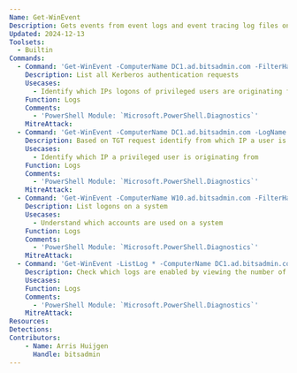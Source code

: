 ```yaml
---
Name: Get-WinEvent
Description: Gets events from event logs and event tracing log files on local and remote computers
Updated: 2024-12-13
Toolsets:
  - Builtin
Commands:
  - Command: 'Get-WinEvent -ComputerName DC1.ad.bitsadmin.com -FilterHashtable @{logname="Security";id=4768} | % { [PSCustomObject]@{TimeCreated=$_.TimeCreated; TargetUserName=$_.Properties[0].Value; TargetDomainName=$_.Properties[1].Value; TargetSid=$_.Properties[2].Value; ServiceName=$_.Properties[3].Value; ServiceSid=$_.Properties[4].Value; TicketOptions=$_.Properties[5].Value; Status=$_.Properties[6].Value; TicketEncryptionType=$_.Properties[7].Value; PreAuthType=$_.Properties[8].Value; IpAddress=$_.Properties[9].Value; IpPort=$_.Properties[10].Value; CertIssuerName=$_.Properties[11].Value; CertSerialNumber=$_.Properties[12].Value; CertThumbprint=$_.Properties[13].Value} }'
    Description: List all Kerberos authentication requests
    Usecases:
      - Identify which IPs logons of privileged users are originating from
    Function: Logs
    Comments:
      - 'PowerShell Module: `Microsoft.PowerShell.Diagnostics`'
    MitreAttack:
  - Command: 'Get-WinEvent -ComputerName DC1.ad.bitsadmin.com -LogName ''Security'' -FilterXPath "*[System[(EventID=4768)]] and *[EventData[Data[@Name=''TargetUserName'']=''SomeAdmin'']]"'
    Description: Based on TGT request identify from which IP a user is authenticating
    Usecases:
      - Identify which IP a privileged user is originating from
    Function: Logs
    Comments:
      - 'PowerShell Module: `Microsoft.PowerShell.Diagnostics`'
    MitreAttack:
  - Command: 'Get-WinEvent -ComputerName W10.ad.bitsadmin.com -FilterHashtable @{logname="Security";id=4624} | % { [PSCustomObject]@{TimeCreated=$_.TimeCreated; SubjectUserSid=$_.Properties[0].Value; SubjectUserName=$_.Properties[1].Value; SubjectDomainName=$_.Properties[2].Value; SubjectLogonId=$_.Properties[3].Value; TargetUserSid=$_.Properties[4].Value; TargetUserName=$_.Properties[5].Value; TargetDomainName=$_.Properties[6].Value; TargetLogonId=$_.Properties[7].Value; LogonType=$_.Properties[8].Value; LogonProcessName=$_.Properties[9].Value; AuthenticationPackageName=$_.Properties[10].Value; WorkstationName=$_.Properties[11].Value; LogonGuid=$_.Properties[12].Value; TransmittedServices=$_.Properties[13].Value; LmPackageName=$_.Properties[14].Value; KeyLength=$_.Properties[15].Value; ProcessId=$_.Properties[16].Value; ProcessName=$_.Properties[17].Value; IpAddress=$_.Properties[18].Value; IpPort=$_.Properties[19].Value; ImpersonationLevel=$_.Properties[20].Value; RestrictedAdminMode=$_.Properties[21].Value; TargetOutboundUserName=$_.Properties[22].Value; TargetOutboundDomainName=$_.Properties[23].Value; VirtualAccount=$_.Properties[24].Value; TargetLinkedLogonId=$_.Properties[25].Value; ElevatedToken=$_.Properties[26].Value;} }'
    Description: List logons on a system
    Usecases:
      - Understand which accounts are used on a system
    Function: Logs
    Comments:
      - 'PowerShell Module: `Microsoft.PowerShell.Diagnostics`'
    MitreAttack:
  - Command: 'Get-WinEvent -ListLog * -ComputerName DC1.ad.bitsadmin.com'
    Description: Check which logs are enabled by viewing the number of records per log
    Usecases:
    Function: Logs
    Comments:
      - 'PowerShell Module: `Microsoft.PowerShell.Diagnostics`'
    MitreAttack:
Resources:
Detections:
Contributors:
    - Name: Arris Huijgen
      Handle: bitsadmin
---
```

